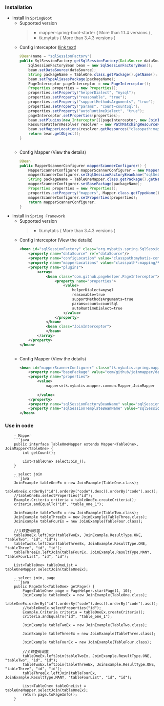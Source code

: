 ### Installation
   - Install in `SpringBoot`
        - Supported version
            >- mapper-spring-boot-starter ( More than 1.1.4 versions ) ,
            >- tk.mytatis ( More than 3.4.3 versions )
                <!-- mapper-spring-boot-starter 1.2.4之后还有问题 java.lang.NoSuchMethodError: org.springframework.boot.SpringApplication.<init>([Ljava/lang/Object;)V -->
        - Config Interceptor ([link text](https://www.google.com "View the details")) 
            ```java
            @Bean(name = "sqlSessionFactory")
            public SqlSessionFactory getSqlSessionFactory(DataSource dataSource) throws Exception {
                SqlSessionFactoryBean bean = new SqlSessionFactoryBean();
                bean.setDataSource(dataSource);
                String packageName = TableOne.class.getPackage().getName();
                bean.setTypeAliasesPackage(packageName);
                PageInterceptor pageInterceptor = new PageInterceptor();
                Properties properties = new Properties();
                properties.setProperty("helperDialect", "mysql");
                properties.setProperty("reasonable", "true");
                properties.setProperty("supportMethodsArguments", "true");
                properties.setProperty("params", "count=countSql");
                properties.setProperty("autoRuntimeDialect", "true");
                pageInterceptor.setProperties(properties);
                bean.setPlugins(new Interceptor[]{pageInterceptor, new JoinInterceptor()}); // 插件的执行顺序为倒叙,让JoinInterceptor先执行
                ResourcePatternResolver resolver = new PathMatchingResourcePatternResolver();
                bean.setMapperLocations(resolver.getResources("classpath:mapping/*.xml"));
                return bean.getObject();
            }
        
        - Config Mapper (View the details)
            ```java
            @Bean
            public MapperScannerConfigurer mapperScannerConfigurer() {
                MapperScannerConfigurer mapperScannerConfigurer = new MapperScannerConfigurer();
                mapperScannerConfigurer.setSqlSessionFactoryBeanName("sqlSessionFactory");
                String packageName = TableOneMapper.class.getPackage().getName();
                mapperScannerConfigurer.setBasePackage(packageName);
                Properties properties = new Properties();
                properties.setProperty("mappers", Mapper.class.getTypeName() + "," + JoinMapper.class.getTypeName()); // mappers
                mapperScannerConfigurer.setProperties(properties);
                return mapperScannerConfigurer;
            }


   - Install in `Spring Framework`
        - Supported version
            >- tk.mytatis ( More than 3.4.3 versions )
        - Config Interceptor (View the details)
            ```xml
            <bean id="sqlSessionFactory" class="org.mybatis.spring.SqlSessionFactoryBean">
                <property name="dataSource" ref="dataSource"/>
                <property name="configLocation" value="classpath:mybatis-config.xml"/>
                <property name="mapperLocations" value="classpath*:mapping/**/*Mapper.xml"/>
                <property name="plugins">
                    <array>
                        <bean class="com.github.pagehelper.PageInterceptor">
                            <property name="properties">
                                <value>
                                    helperDialect=mysql
                                    reasonable=true
                                    supportMethodsArguments=true
                                    params=count=countSql
                                    autoRuntimeDialect=true
                                </value>
                            </property>
                        </bean>
                        <bean class="JoinInterceptor">
                        </bean>
                    </array>
                </property>
            </bean>
        
        - Config Mapper (View the details)
            ```xml
            <bean id="mapperScannerConfigurer" class="tk.mybatis.spring.mapper.MapperScannerConfigurer">
                <property name="basePackage" value="com/github/joinmapper/dao"/>
                <property name="properties">
                    <value>
                        mappers=tk.mybatis.mapper.common.Mapper,JoinMapper
        
                    </value>
                </property>
                <property name="sqlSessionFactoryBeanName" value="sqlSessionFactory"/>
                <property name="sqlSessionTemplateBeanName" value="sqlSession"/>
            </bean>
  
### Use in code
        - Mapper
        ```java
        public interface TableOneMapper extends Mapper<TableOne>, JoinMapper<TableOne> {
            int getCount();
        
            List<TableOne> selectJoin_();
        }
    
        - select join
        ```java
        JoinExample tableOneEx = new JoinExample(TableOne.class);
        tableOneEx.orderBy("id").orderBy("code").desc().orderBy("code").asc();
        //tableOneEx.selectProperties("id");
        Example.Criteria criteria = tableOneEx.createCriteria();
        criteria.andEqualTo("id", "table_one_1");
    
        JoinExample tableTwoEx = new JoinExample(TableTwo.class);
        JoinExample tableThreeEx = new JoinExample(TableThree.class);
        JoinExample tableFourEx = new JoinExample(TableFour.class);
    
        //关联查询设置
        tableOneEx.leftJoin(tableTwoEx, JoinExample.ResultType.ONE, "tableTwo", "id", "id");
        tableTwoEx.leftJoin(tableThreeEx, JoinExample.ResultType.ONE, "tableThree", "id", "id");
        tableThreeEx.leftJoin(tableFourEx, JoinExample.ResultType.MANY, "tableFourList", "id", "id");
    
        List<TableOne> tableOneList = tableOneMapper.selectJoin(tableOneEx);
        
        - select join, page
        ```java
        public PageInfo<TableOne> getPage() {
            Page<TableOne> page = PageHelper.startPage(1, 10);
            JoinExample tableOneEx = new JoinExample(TableOne.class);
            tableOneEx.orderBy("id").orderBy("code").desc().orderBy("code").asc();
            //tableOneEx.selectProperties("id");
            Example.Criteria criteria = tableOneEx.createCriteria();
            criteria.andEqualTo("id", "table_one_1");
    
            JoinExample tableTwoEx = new JoinExample(TableTwo.class);
    
            JoinExample tableThreeEx = new JoinExample(TableThree.class);
    
            JoinExample tableFourEx = new JoinExample(TableFour.class);
    
            //关联查询设置
            tableOneEx.leftJoin(tableTwoEx, JoinExample.ResultType.ONE, "tableTwo", "id", "id");
            tableTwoEx.leftJoin(tableThreeEx, JoinExample.ResultType.ONE, "tableThree", "id", "id");
            tableThreeEx.leftJoin(tableFourEx, JoinExample.ResultType.MANY, "tableFourList", "id", "id");
    
            List<TableOne> tableOneList = tableOneMapper.selectJoin(tableOneEx);
            return page.toPageInfo();
        }